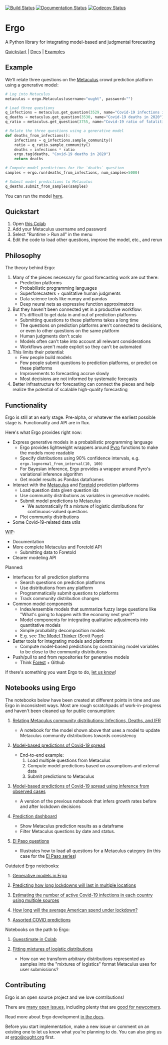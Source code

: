 [![Build Status](https://travis-ci.org/oughtinc/ergo.svg?branch=master)](https://travis-ci.org/oughtinc/ergo) [![Documentation Status](https://readthedocs.com/projects/ought-ergo/badge/?version=latest&token=259162a0cd579e231ba0828410ff8b8f813f5eac663dcc8882b1244decdc97ae)](https://ergo.ought.org) [![Codecov Status](https://codecov.io/gh/oughtinc/ergo/branch/master/graph/badge.svg)](https://codecov.io/gh/oughtinc/ergo)

# Ergo

A Python library for integrating model-based and judgmental forecasting

[Quickstart](#quickstart) | [Docs](https://ergo.ought.org) | [Examples](#notebooks-using-ergo)

## Example

We'll relate three questions on the [Metaculus](https://www.metaculus.com) crowd prediction platform using a generative model:

```py
# Log into Metaculus
metaculus = ergo.Metaculus(username="ought", password="")

# Load three questions
q_infections = metaculus.get_question(3529, name="Covid-19 infections in 2020")
q_deaths = metaculus.get_question(3530, name="Covid-19 deaths in 2020")
q_ratio = metaculus.get_question(3755, name="Covid-19 ratio of fatalities to infections")

# Relate the three questions using a generative model
def deaths_from_infections():
    infections = q_infections.sample_community()
    ratio = q_ratio.sample_community()
    deaths = infections * ratio
    ergo.tag(deaths, "Covid-19 deaths in 2020")
    return deaths

# Compute model predictions for the `deaths` question
samples = ergo.run(deaths_from_infections, num_samples=5000)

# Submit model predictions to Metaculus
q_deaths.submit_from_samples(samples)
```

You can run the model [here](https://colab.research.google.com/github/oughtinc/ergo/blob/master/notebooks/community-distributions.ipynb).

## Quickstart

1. Open [this Colab](https://colab.research.google.com/github/oughtinc/ergo/blob/master/notebooks/quickstart.ipynb)
2. Add your Metaculus username and password
3. Select "Runtime > Run all" in the menu
4. Edit the code to load other questions, improve the model, etc., and rerun

## Philosophy

The theory behind Ergo:

1. Many of the pieces necessary for good forecasting work are out there:
    - Prediction platforms
    - Probabilistic programming languages
    - Superforecasters + qualitative human judgments
    - Data science tools like numpy and pandas
    - Deep neural nets as expressive function approximators
2. But they haven't been connected yet in a productive workflow:
    - It's difficult to get data in and out of prediction platforms
    - Submitting questions to these platforms takes a long time
    - The questions on prediction platforms aren't connected to decisions, or even to other questions on the same platform
    - Human judgments don't scale
    - Models often can't take into account all relevant considerations
    - Workflows aren't made explicit so they can't be automated
3. This limits their potential:
    - Few people build models
    - Few people submit questions to prediction platforms, or predict on these platforms
    - Improvements to forecasting accrue slowly
    - Most decisions are not informed by systematic forecasts
4. Better infrastructure for forecasting can connect the pieces and help realize the potential of scalable high-quality forecasting


## Functionality

Ergo is still at an early stage. Pre-alpha, or whatever the earliest possible stage is. Functionality and API are in flux.

Here's what Ergo provides right now:

- Express generative models in a probabilistic programming language
  - Ergo provides lightweight wrappers around [Pyro](https://pyro.ai) functions to make the models more readable
  - Specify distributions using 90% confidence intervals, e.g. `ergo.lognormal_from_interval(10, 100)`
  - For Bayesian inference, Ergo provides a wrapper around Pyro's variational inference algorithm
  - Get model results as Pandas dataframes
- Interact with the [Metaculus](https://www.metaculus.com/) and [Foretold](https://www.foretold.io/) prediction platforms
  - Load question data given question ids
  - Use community distributions as variables in generative models
  - Submit model predictions to Metaculus
    - We automatically fit a mixture of logistic distributions for continuous-valued questions
  - Plot community distributions
- Some Covid-19-related data utils

[WIP](https://github.com/oughtinc/ergo/projects/1):

- Documentation
- More complete Metaculus and Foretold API
  - Submitting data to Foretold
- Clearer modeling API

Planned:

- Interfaces for all prediction platforms
  - Search questions on prediction platforms
  - Use distributions from any platform
  - Programmatically submit questions to platforms
  - Track community distribution changes
- Common model components
  - Index/ensemble models that summarize fuzzy large questions like "What's going to happen with the economy next year?"
  - Model components for integrating qualitative adjustments into quantitative models
  - Simple probability decomposition models
  - E.g. see [The Model Thinker](https://www.amazon.com/Model-Thinker-What-Need-Know/dp/0465094627) (Scott Page)
- Better tools for integrating models and platforms
  - Compute model-based predictions by constraining model variables to be close to the community distributions
- Push/pull to and from repositories for generative models
  - Think [Forest](http://forestdb.org) + Github

If there's something you want Ergo to do, [let us know](https://github.com/oughtinc/ergo/issues)!


## Notebooks using Ergo

The notebooks below have been created at different points in time and use Ergo in inconsistent ways. Most are rough scratchpads of work-in-progress and haven't been cleaned up for public consumption:

1. [Relating Metaculus community distributions: Infections, Deaths, and IFR](notebooks/community-distributions.ipynb)
    - A notebook for the model shown above that uses a model to update Metaculus community distributions towards consistency

2. [Model-based predictions of Covid-19 spread](notebooks/covid-19-metaculus.ipynb)
   - End-to-end example: 
     1. Load multiple questions from Metaculus
     2. Compute model predictions based on assumptions and external data
     3. Submit predictions to Metaculus

3. [Model-based predictions of Covid-19 spread using inference from observed cases](notebooks/covid-19-inference.ipynb)
   - A version of the previous notebook that infers growth rates before and after lockdown decisions

4. [Prediction dashboard](notebooks/prediction-dashboard.ipynb)
   - Show Metaculus prediction results as a dataframe
   - Filter Metaculus questions by date and status.

5. [El Paso questions](notebooks/el-paso.ipynb)
   - Illustrates how to load all questions for a Metaculus category (in this case for the [El Paso series](https://pandemic.metaculus.com/questions/4161/el-paso-series-supporting-covid-19-response-planning-in-a-mid-sized-city/))

Outdated Ergo notebooks:

1. [Generative models in Ergo](notebooks/generative-models.ipynb)

2. [Predicting how long lockdowns will last in multiple locations](notebooks/covid-19-lockdowns.ipynb)

3. [Estimating the number of active Covid-19 infections in each country using multiple sources](notebooks/covid-19-active.ipynb)

4. [How long will the average American spend under lockdown?](notebooks/covid-19-average-lockdown.ipynb)

5. [Assorted COVID predictions](notebooks/assorted-predictions.ipynb)


Notebooks on the path to Ergo:

1. [Guesstimate in Colab](https://colab.research.google.com/drive/1V9eR6T1RAbtfpZYFaueL8miBJ6wgLXIm)
  
2. [Fitting mixtures of logistic distributions](https://colab.research.google.com/drive/1xwO-0A36wnut9GPlEaRj6zzZBBLf1T2C)
   - How can we transform arbitrary distributions represented as samples into the "mixtures of logistics" format Metaculus uses for user submissions?


## Contributing

Ergo is an open source project and we love contributions!

There are [many open issues](https://github.com/oughtinc/ergo/projects/1), including plenty that are [good for newcomers](https://github.com/oughtinc/ergo/issues?q=is%3Aissue+is%3Aopen+label%3A%22good+first+issue%22).

Read more about Ergo development [in the docs](https://ergo.ought.org/en/latest/workflow.html).

Before you start implementation, make a new issue or comment on an existing one to let us know what you're planning to do. You can also ping us at ergo@ought.org first.
